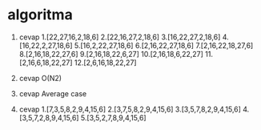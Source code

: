 # algoritma
1. cevap
1.[22,27,16,2,18,6]
2.[22,16,27,2,18,6]
3.[16,22,27,2,18,6]
4.[16,22,2,27,18,6]
5.[16,2,22,27,18,6]
6.[2,16,22,27,18,6]
7.[2,16,22,18,27,6]
8.[2,16,18,22,27,6]
9.[2,16,18,22,6,27]
10.[2,16,18,6,22,27]
11.[2,16,6,18,22,27]
12.[2,6,16,18,22,27]
2. cevap
O(N2) 
3. cevap 
Average case

4. cevap
1.[7,3,5,8,2,9,4,15,6]
2.[3,7,5,8,2,9,4,15,6]
3.[3,5,7,8,2,9,4,15,6]
4.[3,5,7,2,8,9,4,15,6]
5.[3,5,2,7,8,9,4,15,6]
